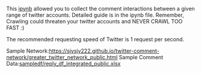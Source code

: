 This [ipynb](https://github.com/sjysjy222/twitter-comment-network/blob/main/tweet_crawler_v2_release.ipynb) allowed you to collect the comment interactions between a given range of twitter accounts.
Detailed guide is in the ipynb file.
Remember, Crawling could threaten your twitter accounts and NEVER CRAWL TOO FAST :)

The recommended requesting speed of Twitter is 1 request per second.

Sample Network:https://sjysjy222.github.io/twitter-comment-network/greater_twitter_network_public.html
Sample Comment Data:[sampledf/reply_df_integrated_public.xlsx](https://github.com/sjysjy222/twitter-comment-network/blob/main/sampledf/reply_df_integrated_public.xlsx)
